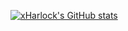 [![xHarlock's GitHub stats](https://github-readme-stats.vercel.app/api?username=xHarlock&show_icons=true&theme=onedark)](https://github.com/anuraghazra/github-readme-stats)
